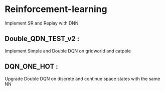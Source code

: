 # Reinforcement-learning
Implement SR and Replay with DNN 

## Double_QDN_TEST_v2 : 
Implement Simple and Double DQN on gridworld and catpole

## DQN_ONE_HOT : 
Upgrade Double DQN on discrete and continue space states with the same NN 
